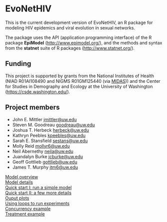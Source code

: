 # EvoNetHIV  

This is the current development version of EvoNetHIV, an R package for modeling HIV epidemics and viral evolution in sexual networks. 

The package uses the API (application programming interface) of the R package **EpiModel** (http://www.epimodel.org/), and the methods and syntax from the **statnet** suite of R packages (http://www.statnet.org/).

## Funding  

This project is supported by grants from the National Institutes of Health (NIAD R01AI108490 and NIGMS R01GM125440 (via [MIDAS](https://www.nigms.nih.gov/Research/specificareas/MIDAS/Pages/default.aspx))) and the Center for Studies in Demography and Ecology at the University of Washington (https://csde.washington.edu/). 

## Project members  

* John E. Mittler <jmittler@uw.edu>
* Steven M. Goodreau <goodreau@uw.edu>
* Joshua T. Herbeck <herbeck@uw.edu>
* Kathryn Peebles <kpeebles@uw.edu>
* Sarah E. Stansfield <sestans@uw.edu>
* Molly Reid <mollyr6@uw.edu>
* Neil Abernethy <neila@uw.edu>
* Juandalyn Burke <jcburke@uw.edu>
* Geoff Gottlieb <gottlieb@uw.edu>  
* James T. Murphy <jtm6@uw.edu> 

[Model overview](https://github.com/EvoNetHIV/EvoNet/blob/master/documentation/Model_overview.md)  
[Model details](https://evonethiv.github.io/EvoNetHIV/documentation/Model_details.html)    
[Quick start I: run a simple model](https://github.com/EvoNetHIV/EvoNet/blob/master/documentation/Quick%20start.md)    
[Quick start II: a few more details](https://github.com/EvoNetHIV/EvoNetHIV/blob/master/documentation/Model_Basics_Overview.md)    
[Ouput plots](https://github.com/EvoNetHIV/EvoNetHIV/blob/master/documentation/output_plots_overview.md)  
[Using loops to run experiments](https://github.com/EvoNetHIV/EvoNetHIV/blob/master/documentation/loops_example.md)  
[Concurrency example](https://github.com/EvoNetHIV/EvoNetHIV/blob/master/documentation/concurrency_example.md)  
[Treatment example](https://github.com/EvoNetHIV/EvoNetHIV/blob/master/documentation/treatment_example.md)  



